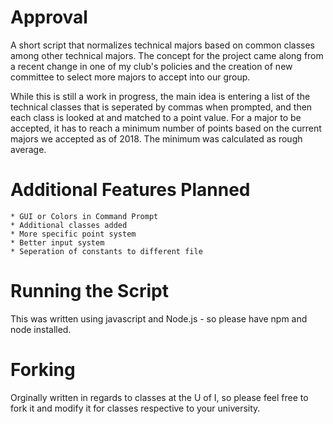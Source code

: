 # Approval
A short script that normalizes technical majors based on common classes among other technical majors. The concept for the project came along from a recent change in one of my club's policies and the creation of new committee to select more majors to accept into our group. 

While this is still a work in progress, the main idea is entering a list of the technical classes that is seperated by commas when prompted, and then each class is looked at and matched to a point value. For a major to be accepted, it has to reach a minimum number of points based on the current majors we accepted as of 2018. The minimum was calculated as rough average. 

# Additional Features Planned
	* GUI or Colors in Command Prompt
	* Additional classes added
	* More specific point system
	* Better input system
	* Seperation of constants to different file

# Running the Script
This was written using javascript and Node.js - so please have npm and node installed. 

# Forking
Orginally written in regards to classes at the U of I, so please feel free to fork it and modify it for classes respective to your university. 

